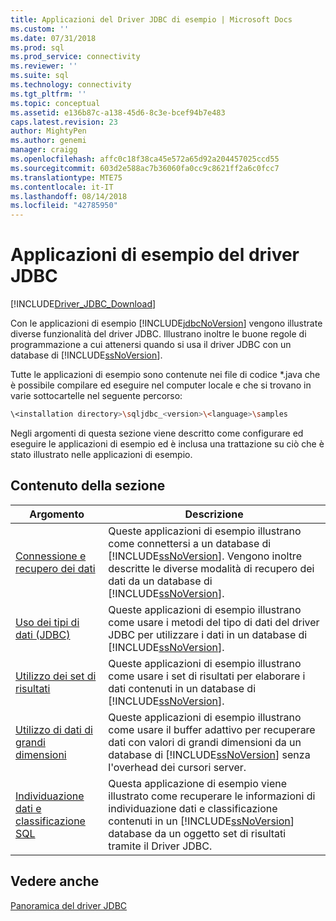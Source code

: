 ```yaml
---
title: Applicazioni del Driver JDBC di esempio | Microsoft Docs
ms.custom: ''
ms.date: 07/31/2018
ms.prod: sql
ms.prod_service: connectivity
ms.reviewer: ''
ms.suite: sql
ms.technology: connectivity
ms.tgt_pltfrm: ''
ms.topic: conceptual
ms.assetid: e136b87c-a138-45d6-8c3e-bcef94b7e483
caps.latest.revision: 23
author: MightyPen
ms.author: genemi
manager: craigg
ms.openlocfilehash: affc0c18f38ca45e572a65d92a204457025ccd55
ms.sourcegitcommit: 603d2e588ac7b36060fa0cc9c8621ff2a6c0fcc7
ms.translationtype: MTE75
ms.contentlocale: it-IT
ms.lasthandoff: 08/14/2018
ms.locfileid: "42785950"
---
```

# <a name="sample-jdbc-driver-applications"></a>Applicazioni di esempio del driver JDBC

[!INCLUDE[Driver_JDBC_Download](../../../includes/driver_jdbc_download.md)]

Con le applicazioni di esempio [!INCLUDE[jdbcNoVersion](../../../includes/jdbcnoversion_md.md)] vengono illustrate diverse funzionalità del driver JDBC. Illustrano inoltre le buone regole di programmazione a cui attenersi quando si usa il driver JDBC con un database di [!INCLUDE[ssNoVersion](../../../includes/ssnoversion-md.md)].  
  
Tutte le applicazioni di esempio sono contenute nei file di codice *.java che è possibile compilare ed eseguire nel computer locale e che si trovano in varie sottocartelle nel seguente percorso:  

```bash
\<installation directory>\sqljdbc_<version>\<language>\samples  
```

 Negli argomenti di questa sezione viene descritto come configurare ed eseguire le applicazioni di esempio ed è inclusa una trattazione su ciò che è stato illustrato nelle applicazioni di esempio.  
  
## <a name="in-this-section"></a>Contenuto della sezione  
  
| Argomento                                                                                                                  | Descrizione                                                                                                                                                                                                                                                                   |
| ---------------------------------------------------------------------------------------------------------------------- | ----------------------------------------------------------------------------------------------------------------------------------------------------------------------------------------------------------------------------------------------------------------------------- |
| [Connessione e recupero dei dati](../../../connect/jdbc/code-samples/connecting-and-retrieving-data.md)                              | Queste applicazioni di esempio illustrano come connettersi a un database di [!INCLUDE[ssNoVersion](../../../includes/ssnoversion-md.md)]. Vengono inoltre descritte le diverse modalità di recupero dei dati da un database di [!INCLUDE[ssNoVersion](../../../includes/ssnoversion-md.md)]. |
| [Uso dei tipi di dati &#40;JDBC&#41;](../../../connect/jdbc/code-samples/working-with-data-types-jdbc.md)                        | Queste applicazioni di esempio illustrano come usare i metodi del tipo di dati del driver JDBC per utilizzare i dati in un database di [!INCLUDE[ssNoVersion](../../../includes/ssnoversion-md.md)].                                                                                              |
| [Utilizzo dei set di risultati](../../../connect/jdbc/code-samples/working-with-result-sets.md)                                          | Queste applicazioni di esempio illustrano come usare i set di risultati per elaborare i dati contenuti in un database di [!INCLUDE[ssNoVersion](../../../includes/ssnoversion-md.md)].                                                                                                            |
| [Utilizzo di dati di grandi dimensioni](../../../connect/jdbc/code-samples/working-with-large-data.md)                                            | Queste applicazioni di esempio illustrano come usare il buffer adattivo per recuperare dati con valori di grandi dimensioni da un database di [!INCLUDE[ssNoVersion](../../../includes/ssnoversion-md.md)] senza l'overhead dei cursori server.                                                         |
| [Individuazione dati e classificazione SQL](../../jdbc/code-samples/data-discovery-and-classification-sample.md) | Questa applicazione di esempio viene illustrato come recuperare le informazioni di individuazione dati e classificazione contenuti in un [!INCLUDE[ssNoVersion](../../../includes/ssnoversion-md.md)] database da un oggetto set di risultati tramite il Driver JDBC.                                            |
  
## <a name="see-also"></a>Vedere anche

[Panoramica del driver JDBC](../../../connect/jdbc/overview-of-the-jdbc-driver.md)
